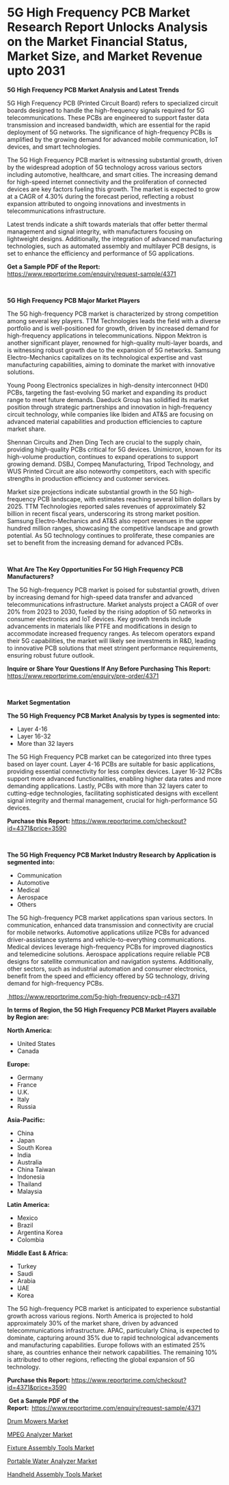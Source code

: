 <p><h1>5G High Frequency PCB Market Research Report Unlocks Analysis on the Market Financial Status, Market Size, and Market Revenue upto 2031</h1></p><p><strong>5G High Frequency PCB Market Analysis and Latest Trends</strong></p>
<p><p>5G High Frequency PCB (Printed Circuit Board) refers to specialized circuit boards designed to handle the high-frequency signals required for 5G telecommunications. These PCBs are engineered to support faster data transmission and increased bandwidth, which are essential for the rapid deployment of 5G networks. The significance of high-frequency PCBs is amplified by the growing demand for advanced mobile communication, IoT devices, and smart technologies.</p><p>The 5G High Frequency PCB market is witnessing substantial growth, driven by the widespread adoption of 5G technology across various sectors including automotive, healthcare, and smart cities. The increasing demand for high-speed internet connectivity and the proliferation of connected devices are key factors fueling this growth. The market is expected to grow at a CAGR of 4.30% during the forecast period, reflecting a robust expansion attributed to ongoing innovations and investments in telecommunications infrastructure.</p><p>Latest trends indicate a shift towards materials that offer better thermal management and signal integrity, with manufacturers focusing on lightweight designs. Additionally, the integration of advanced manufacturing technologies, such as automated assembly and multilayer PCB designs, is set to enhance the efficiency and performance of 5G applications.</p></p>
<p><strong>Get a Sample PDF of the Report:&nbsp;</strong> <a href="https://www.reportprime.com/enquiry/request-sample/4371">https://www.reportprime.com/enquiry/request-sample/4371</a></p>
<p>&nbsp;</p>
<p><strong>5G High Frequency PCB Major Market Players</strong></p>
<p><p>The 5G high-frequency PCB market is characterized by strong competition among several key players. TTM Technologies leads the field with a diverse portfolio and is well-positioned for growth, driven by increased demand for high-frequency applications in telecommunications. Nippon Mektron is another significant player, renowned for high-quality multi-layer boards, and is witnessing robust growth due to the expansion of 5G networks. Samsung Electro-Mechanics capitalizes on its technological expertise and vast manufacturing capabilities, aiming to dominate the market with innovative solutions.</p><p>Young Poong Electronics specializes in high-density interconnect (HDI) PCBs, targeting the fast-evolving 5G market and expanding its product range to meet future demands. Daeduck Group has solidified its market position through strategic partnerships and innovation in high-frequency circuit technology, while companies like Ibiden and AT&S are focusing on advanced material capabilities and production efficiencies to capture market share.</p><p>Shennan Circuits and Zhen Ding Tech are crucial to the supply chain, providing high-quality PCBs critical for 5G devices. Unimicron, known for its high-volume production, continues to expand operations to support growing demand. DSBJ, Compeq Manufacturing, Tripod Technology, and WUS Printed Circuit are also noteworthy competitors, each with specific strengths in production efficiency and customer services.</p><p>Market size projections indicate substantial growth in the 5G high-frequency PCB landscape, with estimates reaching several billion dollars by 2025. TTM Technologies reported sales revenues of approximately $2 billion in recent fiscal years, underscoring its strong market position. Samsung Electro-Mechanics and AT&S also report revenues in the upper hundred million ranges, showcasing the competitive landscape and growth potential. As 5G technology continues to proliferate, these companies are set to benefit from the increasing demand for advanced PCBs.</p></p>
<p>&nbsp;</p>
<p><strong>What Are The Key Opportunities For 5G High Frequency PCB Manufacturers?</strong></p>
<p><p>The 5G high-frequency PCB market is poised for substantial growth, driven by increasing demand for high-speed data transfer and advanced telecommunications infrastructure. Market analysts project a CAGR of over 20% from 2023 to 2030, fueled by the rising adoption of 5G networks in consumer electronics and IoT devices. Key growth trends include advancements in materials like PTFE and modifications in design to accommodate increased frequency ranges. As telecom operators expand their 5G capabilities, the market will likely see investments in R&D, leading to innovative PCB solutions that meet stringent performance requirements, ensuring robust future outlook.</p></p>
<p><strong>Inquire or Share Your Questions If Any Before Purchasing This Report:</strong> <a href="https://www.reportprime.com/enquiry/pre-order/4371">https://www.reportprime.com/enquiry/pre-order/4371</a></p>
<p>&nbsp;</p>
<p><strong>Market Segmentation</strong></p>
<p><strong>The 5G High Frequency PCB Market Analysis by types is segmented into:</strong></p>
<p><ul><li>Layer 4-16</li><li>Layer 16-32</li><li>More than 32 layers</li></ul></p>
<p><p>The 5G High Frequency PCB market can be categorized into three types based on layer count. Layer 4-16 PCBs are suitable for basic applications, providing essential connectivity for less complex devices. Layer 16-32 PCBs support more advanced functionalities, enabling higher data rates and more demanding applications. Lastly, PCBs with more than 32 layers cater to cutting-edge technologies, facilitating sophisticated designs with excellent signal integrity and thermal management, crucial for high-performance 5G devices.</p></p>
<p><strong>Purchase this Report:&nbsp;</strong><a href="https://www.reportprime.com/checkout?id=4371&price=3590">https://www.reportprime.com/checkout?id=4371&price=3590</a></p>
<p>&nbsp;</p>
<p><strong>The 5G High Frequency PCB Market Industry Research by Application is segmented into:</strong></p>
<p><ul><li>Communication</li><li>Automotive</li><li>Medical</li><li>Aerospace</li><li>Others</li></ul></p>
<p><p>The 5G high-frequency PCB market applications span various sectors. In communication, enhanced data transmission and connectivity are crucial for mobile networks. Automotive applications utilize PCBs for advanced driver-assistance systems and vehicle-to-everything communications. Medical devices leverage high-frequency PCBs for improved diagnostics and telemedicine solutions. Aerospace applications require reliable PCB designs for satellite communication and navigation systems. Additionally, other sectors, such as industrial automation and consumer electronics, benefit from the speed and efficiency offered by 5G technology, driving demand for high-frequency PCBs.</p></p>
<p><a href="https://www.reportprime.com/5g-high-frequency-pcb-r4371">&nbsp;https://www.reportprime.com/5g-high-frequency-pcb-r4371</a></p>
<p><strong>In terms of Region, the 5G High Frequency PCB Market Players available by Region are:</strong></p>
<p>
    <p> <strong> North America: </strong>
        <ul>
            <li>United States</li>
            <li>Canada</li>
        </ul>
        </p> 
    <p> <strong> Europe: </strong>
        <ul>
            <li>Germany</li>
            <li>France</li>
            <li>U.K.</li>
            <li>Italy</li>
            <li>Russia</li>
        </ul>
        </p> 
    <p> <strong> Asia-Pacific: </strong>
        <ul>
            <li>China</li>
            <li>Japan</li>
            <li>South Korea</li>
            <li>India</li>
            <li>Australia</li>
            <li>China Taiwan</li>
            <li>Indonesia</li>
            <li>Thailand</li>
            <li>Malaysia</li>
        </ul>
        </p> 
    <p> <strong> Latin America: </strong>
        <ul>
            <li>Mexico</li>
            <li>Brazil</li>
            <li>Argentina Korea</li>
            <li>Colombia</li>
        </ul>
        </p> 
    <p> <strong> Middle East & Africa: </strong>
        <ul>
            <li>Turkey</li>
            <li>Saudi</li>
            <li>Arabia</li>
            <li>UAE</li>
            <li>Korea</li>
        </ul>
    </p>
    </p>
<p><p>The 5G high-frequency PCB market is anticipated to experience substantial growth across various regions. North America is projected to hold approximately 30% of the market share, driven by advanced telecommunications infrastructure. APAC, particularly China, is expected to dominate, capturing around 35% due to rapid technological advancements and manufacturing capabilities. Europe follows with an estimated 25% share, as countries enhance their network capabilities. The remaining 10% is attributed to other regions, reflecting the global expansion of 5G technology.</p></p>
<p><strong>Purchase this Report: </strong><a href="https://www.reportprime.com/checkout?id=4371&price=3590">https://www.reportprime.com/checkout?id=4371&price=3590</a></p>
<p>&nbsp;<strong>Get a Sample PDF of the Report:&nbsp;&nbsp;</strong><a href="https://www.reportprime.com/enquiry/request-sample/4371">https://www.reportprime.com/enquiry/request-sample/4371</a></p>
<p><strong></strong></p>
<p><p><a href="https://www.linkedin.com/pulse/drum-mowers-market-trends-regional-insights-forecasted-feije?trackingId=ofvAe8ynT%2BmzrLmMgYWBgg%3D%3D">Drum Mowers Market</a></p><p><a href="https://www.linkedin.com/pulse/mpeg-analyzer-market-size-growth-trends-statistics-forecasts-0vfae?trackingId=6d8EjuWfRWO55cgNUfaqFQ%3D%3D">MPEG Analyzer Market</a></p><p><a href="https://issuu.com/reportprime-2/docs/fixture-assembly-tools-market-size-_fc88ed3c2207ae">Fixture Assembly Tools Market</a></p><p><a href="https://www.linkedin.com/pulse/portable-water-analyzer-market-global-regional-analysis-s7a9e?trackingId=QklHzpTjQT6HkpTjvGMrMQ%3D%3D">Portable Water Analyzer Market</a></p><p><a href="https://issuu.com/reportprime-2/docs/handheld-assembly-tools-market-size_e762b34bdd2b2b">Handheld Assembly Tools Market</a></p></p>